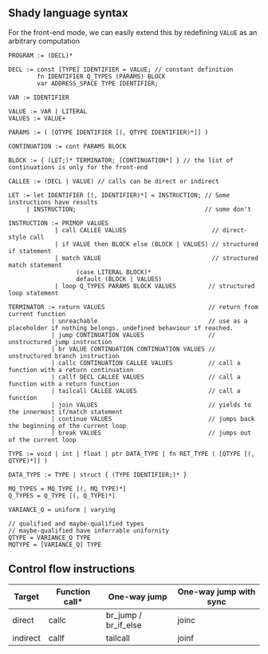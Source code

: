 ## Shady language syntax

For the front-end mode, we can easily extend this by redefining `VALUE` as an arbitrary computation

```
PROGRAM := (DECL)*

DECL := const [TYPE] IDENTIFIER = VALUE; // constant definition
        fn IDENTIFIER Q_TYPES (PARAMS) BLOCK
        var ADDRESS_SPACE TYPE IDENTIFIER;

VAR := IDENTIFIER

VALUE := VAR | LITERAL
VALUES := VALUE+

PARAMS := ( [QTYPE IDENTIFIER [(, QTYPE IDENTIFIER)*]] )

CONTINUATION := cont PARAMS BLOCK

BLOCK := { (LET;)* TERMINATOR; [CONTINUATION*] } // the list of continuations is only for the front-end

CALLEE := (DECL | VALUE) // calls can be direct or indirect

LET := let IDENTIFIER [(, IDENTIFIER)*] = INSTRUCTION; // Some instructions have results
     | INSTRUCTION;                                    // some don't

INSTRUCTION := PRIMOP VALUES
             | call CALLEE VALUES                        // direct-style call
             | if VALUE then BLOCK else (BLOCK | VALUES) // structured if statement
             | match VALUE                               // structured match statement
                   (case LITERAL BLOCK)* 
                   default (BLOCK | VALUES)
             | loop Q_TYPES PARAMS BLOCK VALUES         // structured loop statement

TERMINATOR := return VALUES                             // return from current function
            | unreachable                               // use as a placeholder if nothing belongs. undefined behaviour if reached.
            | jump CONTINUATION VALUES                  // unstructured jump instruction
            | br VALUE CONTINUATION CONTINUATION VALUES // unstructured branch instruction
            | callc CONTINUATION CALLEE VALUES          // call a function with a return continuation
            | callf DECL CALLEE VALUES                  // call a function with a return function
            | tailcall CALLEE VALUES                    // call a function 
            | join VALUES                               // yields to the innermost if/match statement
            | continue VALUES                           // jumps back the beginning of the current loop
            | break VALUES                              // jumps out of the current loop

TYPE := void | int | float | ptr DATA_TYPE | fn RET_TYPE ( [QTYPE [(, QTYPE)*]] )

DATA_TYPE := TYPE | struct { (TYPE IDENTIFIER;)* }

MQ_TYPES = MQ_TYPE [(, MQ_TYPE)*]
Q_TYPES = Q_TYPE [(, Q_TYPE)*]

VARIANCE_Q = uniform | varying

// qualified and maybe-qualified types
// maybe-qualified have inferrable unifornity
QTYPE = VARIANCE_Q TYPE
MQTYPE = [VARIANCE_Q] TYPE

```

## Control flow instructions

| Target   | Function call* | One-way jump         | One-way jump with sync |
|----------|----------------|----------------------|------------------------|
| direct   | callc          | br_jump / br_if_else | joinc                  |
| indirect | callf          | tailcall             | joinf                  |